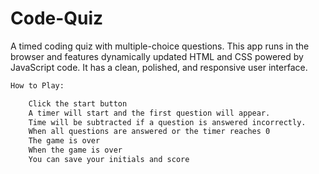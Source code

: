 # Code-Quiz
A timed coding quiz with multiple-choice questions. This app runs in the browser and features dynamically updated HTML and CSS powered by JavaScript code. It  has a clean, polished, and responsive user interface.
````bash
How to Play:

    Click the start button
    A timer will start and the first question will appear.
    Time will be subtracted if a question is answered incorrectly.
    When all questions are answered or the timer reaches 0
    The game is over
    When the game is over
    You can save your initials and score
````